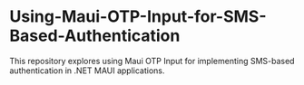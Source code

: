 # Using-Maui-OTP-Input-for-SMS-Based-Authentication
This repository explores using Maui OTP Input for implementing SMS-based authentication in .NET MAUI applications.
